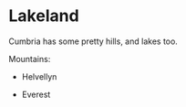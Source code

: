 Lakeland  
========   
  
Cumbria has some pretty hills, and lakes too.  

Mountains:
* Helvellyn

* Everest
